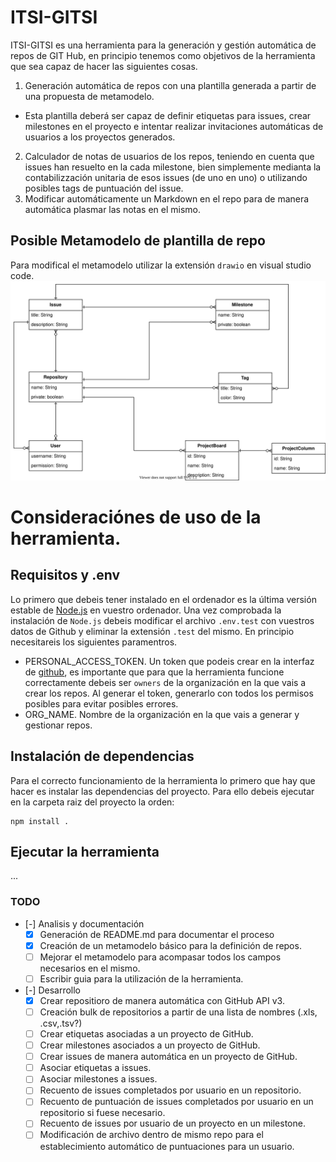 # ITSI-GITSI
ITSI-GITSI es una herramienta para la generación y gestión automática de repos de GIT Hub, en principio tenemos como objetivos de la herramienta que sea capaz de hacer las siguientes cosas.

1. Generación automática de repos con una plantilla generada a partir de una propuesta de metamodelo.
  * Esta plantilla deberá ser capaz de definir etiquetas para issues, crear milestones en el proyecto e intentar realizar invitaciones automáticas de usuarios a los proyectos generados.
2. Calculador de notas de usuarios de los repos, teniendo en cuenta que issues han resuelto en la cada milestone, bien simplemente medianta la contabilizzación unitaria de esos issues (de uno en uno) o utilizando posibles tags de puntuación del issue.
3. Modificar automáticamente un Markdown en el repo para de manera automática plasmar las notas en el mismo.

## Posible Metamodelo de plantilla de repo
Para modifical el metamodelo utilizar la extensión `drawio` en visual studio code.
![model](resources/model.svg)

# Consideraciónes de uso de la herramienta.

## Requisitos y .env
Lo primero que debeis tener instalado en el ordenador es la última versión estable de [Node.js](https://nodejs.org/en/) en vuestro ordenador. Una vez comprobada la instalación de `Node.js` debeis modificar el archivo `.env.test` con vuestros datos de Github y eliminar la extensión `.test` del mismo. En principio necesitareis los siguientes paramentros.

* PERSONAL_ACCESS_TOKEN. Un token que podeis crear en la interfaz de [github](https://github.com/settings/tokens), es importante que para que la herramienta funcione correctamente debeis ser `owners` de la organización en la que vais a crear los repos. Al generar el token, generarlo con todos los permisos posibles para evitar posibles errores.
* ORG_NAME. Nombre de la organización en la que vais a generar y gestionar repos.

## Instalación de dependencias
Para el correcto funcionamiento de la herramienta lo primero que hay que hacer es instalar las dependencias del proyecto. Para ello debeis ejecutar en la carpeta raiz del proyecto la orden: 
```
npm install .
```

## Ejecutar la herramienta
...

### TODO
- [-] Analisis y documentación
  - [x] Generación de README.md para documentar el proceso
  - [x] Creación de un metamodelo básico para la definición de repos.
  - [ ] Mejorar el metamodelo para acompasar todos los campos necesarios en el mismo.
  - [ ] Escribir guia para la utilización de la herramienta.
- [-] Desarrollo
  - [x] Crear repositioro de manera automática con GitHub API v3.
  - [ ] Creación bulk de repositorios a partir de una lista de nombres (.xls, .csv,.tsv?)
  - [ ] Crear etiquetas asociadas a un proyecto de GitHub.
  - [ ] Crear milestones asociados a un proyecto de GitHub.
  - [ ] Crear issues de manera automática en un proyecto de GitHub.
  - [ ] Asociar etiquetas a issues.
  - [ ] Asociar milestones a issues.
  - [ ] Recuento de issues completados por usuario en un repositorio.
  - [ ] Recuento de puntuación de issues completados por usuario en un repositorio si fuese necesario.
  - [ ] Recuento de issues por usuario de un proyecto en un milestone.
  - [ ] Modificación de archivo dentro de mismo repo para el establecimiento automático de puntuaciones para un usuario.
